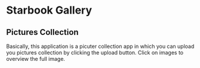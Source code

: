 # Starbook Gallery
## Pictures Collection
Basically, this application is a picuter collection app in which you can upload you pictures collection by clicking the upload button. Click on images to overview the full image.